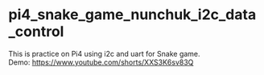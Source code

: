 # pi4_snake_game_nunchuk_i2c_data_control
This is practice on Pi4 using i2c and uart for Snake game.  
Demo: https://www.youtube.com/shorts/XXS3K6sv83Q
